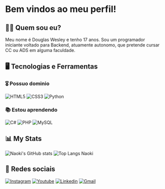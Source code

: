 # Bem vindos ao meu perfil!

## 👨‍💻 Quem sou eu?
Meu nome é Douglas Wesley e tenho 17 anos. Sou um programador iniciante voltado para Backend, atuamente autonomo, que pretende cursar CC ou ADS em alguma faculdade.

## 🖥 Tecnologias e Ferramentas
### 🎖 Possuo dominio
![HTML5](https://img.shields.io/badge/HTML5-E34F26?style=for-the-badge&logo=html5&logoColor=white)
![CSS3](https://img.shields.io/badge/CSS3-1572B6?style=for-the-badge&logo=css3&logoColor=white)
![Python](https://img.shields.io/badge/Python-14354C?style=for-the-badge&logo=python&logoColor=white)
### 📚 Estou aprendendo
![C#](https://img.shields.io/badge/C%23-239120?style=for-the-badge&logo=c-sharp&logoColor=white)
![PHP](https://img.shields.io/badge/PHP-777BB4?style=for-the-badge&logo=php&logoColor=white)
![MySQL](https://img.shields.io/badge/MySQL-005C84?style=for-the-badge&logo=mysql&logoColor=white)
## 📊 My Stats
![Naoki's GitHub stats](https://github-readme-stats.vercel.app/api?username=naokimura4&show_icons=true&theme=dracula)
![Top Langs Naoki](https://github-readme-stats.vercel.app/api/top-langs/?username=naokimura4&layout=compact&theme=dracula)
## 🎥 Redes sociais
[![Instagram](https://img.shields.io/badge/Instagram-E4405F?style=for-the-badge&logo=instagram&logoColor=white)](https://www.instagram.com/o_naoki_/)
[![Youtube](https://img.shields.io/badge/YouTube-FF0000?style=for-the-badge&logo=youtube&logoColor=white)](https://www.youtube.com/channel/UC74gP4AR0ncgEniV-I14ALw)
[![Linkedin](https://img.shields.io/badge/LinkedIn-0077B5?style=for-the-badge&logo=linkedin&logoColor=white)](https://www.linkedin.com/in/douglas-wesley-7a2a37271/)
[![Gmail](https://img.shields.io/badge/Gmail-D14836?style=for-the-badge&logo=gmail&logoColor=white)](douglaswesley0407@gmail.com)
